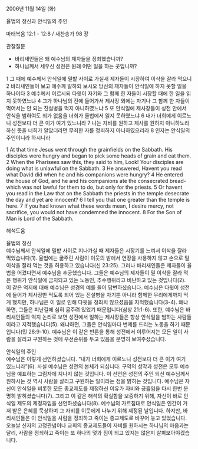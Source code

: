 2006년 11월 14일 (화)

율법의 정신과 안식일의 주인



마태복음 12:1 - 12:8 / 새찬송가 98 장


관찰질문
- 바리새인들은 왜 예수님의 제자들을 정죄했습니까?
- 하나님께서 세우신 성전은 원래 어떤 일을 하는 곳입니까?

1 그 때에 예수께서 안식일에 밀밭 사이로 가실새 제자들이 시장하여 이삭을 잘라 먹으니 2 바리새인들이 보고 예수께 말하되 보시오 당신의 제자들이 안식일에 하지 못할 일을 하나이다 3 예수께서 이르시되 다윗이 자기와 그 함께 한 자들이 시장할 때에 한 일을 읽지 못하였느냐 4 그가 하나님의 전에 들어가서 제사장 외에는 자기나 그 함께 한 자들이 먹어서는 안 되는 진설병을 먹지 아니하였느냐 5 또 안식일에 제사장들이 성전 안에서 안식을 범하여도 죄가 없음을 너희가 율법에서 읽지 못하였느냐 6 내가 너희에게 이르노니 성전보다 더 큰 이가 여기 있느니라 7 나는 자비를 원하고 제사를 원하지 아니하노라 하신 뜻을 너희가 알았더라면 무죄한 자를 정죄하지 아니하였으리라 8 인자는 안식일의 주인이니라 하시니라  

1  At that time Jesus went through the grainfields on the Sabbath. His disciples were hungry and began to pick some heads of grain and eat them. 2 When the Pharisees saw this, they said to him, Look! Your disciples are doing what is unlawful on the Sabbath. 3  He answered, Havent you read what David did when he and his companions were hungry? 4  He entered the house of God, and he and his companions ate the consecrated bread-which was not lawful for them to do, but only for the priests. 5  Or havent you read in the Law that on the Sabbath the priests in the temple desecrate the day and yet are innocent? 6  I tell you that one greater than the temple is here. 7  If you had known what these words mean, I desire mercy, not sacrifice, you would not have condemned the innocent. 8  For the Son of Man is Lord of the Sabbath.

해석도움





율법의 정신  
예수님께서 안식일에 밀밭 사이로 지나가실 때 제자들은 시장기를 느껴서 이삭을 잘라 먹었습니다(1). 율법에는 굶주린 사람이 이웃의 밭에서 연장을 사용하지 않고 손으로 밀 이삭을  잘라 먹는 것을 허용하고 있습니다(신 23:25). 그러나 바리새인들은 제자들이 율법을 어겼다면서 예수님을 추궁했습니다. 그들은 예수님의 제자들이 밀 이삭을 잘라 먹은 행위가 안식일에 금지되고 있는 노동인, 추수행위라고 비난하고 있는 것입니다(2). 이 같은 억지에 대해 예수님은 성경의 예를 들어 답변하셨습니다. 예수님은 다윗이 성전에 들어가 제사장만 먹도록 되어 있는 진설병을 자기뿐 아니라 함께한 무리에게까지 먹게 했지만, 하나님은 이 일로 인해 다윗을 정죄치 않으셨음을 지적했습니다(3-4). 왜냐하면, 그들은 피난길에 심히 굶주려 있었기 때문입니다(삼상 21:1-6). 또한, 예수님은 바리새인들의 억지 논리로 보면 성전에서 일하는 제사장들은 항상 안식일을 범하는 사람들이라고 지적했습니다(5). 왜냐하면, 그들은 안식일마다 번제를 드리는 노동을 하기 때문입니다(민 28:9-10). 예수님은 이 같은 반론을 통해 성전에서 이루어지는 모든 일이 사람을 살리고 구원하는 것에 우선순위를 두고 있음을 분명히 보여주셨습니다.   

안식일의 주인  
예수님은 이렇게 선언하셨습니다. “내가 너희에게 이르노니 성전보다 더 큰 이가 여기 있느니라”(6). 사실 예수님은 성전의 본체가 되십니다. 구약의 성막과 성전은 모두 예수님을 예표하는 그림자에 지나지 않는 것입니다. 이 선언은 성전의 주인 되신 예수님께서 원하시는 것 역시 사람을 살리고 구원하는 일이라는 점을 밝히는 것입니다. 예수님은 자신이 안식일을 비롯한 모든 종교제도를 제정하신 이유가 자비와 긍휼임을 다시 한번 분명히 밝히셨습니다(7). 그리고 이 같은 해석의 확실함을 보증하기 위해, 자신이 바로 안식일 제도의 제정자임을 선언하셨습니다(8). 예수님의 가르침대로 안식일은 인간이 거저 받은 은혜를 묵상하며 그 자비를 이웃에게 나누기 위해 제정된 날입니다. 하지만, 바리새인들은 이 안식일을 사람을 정죄하고 죽이는 종교제도로 바꾸어 놓고 있었습니다. 오늘날 신자의 고정관념이나 교회의 종교제도들이 자비를 원하시는 하나님의 마음과는 달리, 사람을 정죄하고 죽이는 또 하나의 덫과 짐이 되고 있지는 않은지 살펴보아야겠습니다.